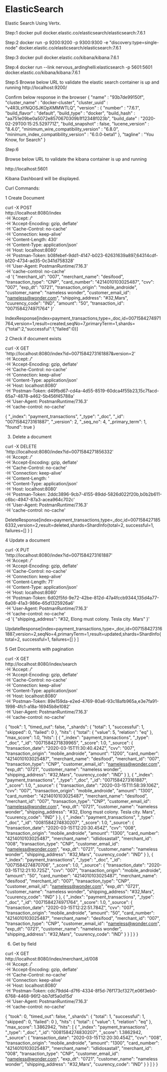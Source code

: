 # ElasticSearch

Elastic Search Using Vertx. 


Step:1
docker pull docker.elastic.co/elasticsearch/elasticsearch:7.6.1

Step:2
docker run -p 9200:9200 -p 9300:9300 -e "discovery.type=single-node" docker.elastic.co/elasticsearch/elasticsearch:7.6.1

Step:3
docker pull docker.elastic.co/kibana/kibana:7.6.1

Step:4
docker run --link nervous_ardinghelli:elasticsearch -p 5601:5601 docker.elastic.co/kibana/kibana:7.6.1

Step:5
Browse below URL to validate the elastic search container is up and running
http://localhost:9200/

Confirm below response in the browser
{
  "name" : "93b7de99150f",
  "cluster_name" : "docker-cluster",
  "cluster_uuid" : "v4R3LsYNQOSJKOpXMMWTLQ",
  "version" : {
    "number" : "7.6.1",
    "build_flavor" : "default",
    "build_type" : "docker",
    "build_hash" : "aa751e09be0a5072e8570670309b1f12348f023b",
    "build_date" : "2020-02-29T00:15:25.529771Z",
    "build_snapshot" : false,
    "lucene_version" : "8.4.0",
    "minimum_wire_compatibility_version" : "6.8.0",
    "minimum_index_compatibility_version" : "6.0.0-beta1"
  },
  "tagline" : "You Know, for Search"
}

Step:6

Browse below URL to validate the kibana container is up and running

http://localhost:5601

Kibana Dashboard will be displayed.



Curl Commands:

1 Create Document

curl -X POST \
  http://localhost:8080/index \
  -H 'Accept: */*' \
  -H 'Accept-Encoding: gzip, deflate' \
  -H 'Cache-Control: no-cache' \
  -H 'Connection: keep-alive' \
  -H 'Content-Length: 430' \
  -H 'Content-Type: application/json' \
  -H 'Host: localhost:8080' \
  -H 'Postman-Token: b08febef-9dd1-4147-b023-62631639a897,64314cdf-b120-4734-ad35-0c341d758328' \
  -H 'User-Agent: PostmanRuntime/7.16.3' \
  -H 'cache-control: no-cache' \
  -d '{
    "merchant_id": "007",
    "merchant_name": "desifood",
    "transaction_type": "CNP",
    "card_number": "4214010103025487",
    "cvv": "007",
    "exp_dt": "0721",
    "transaction_origin": "mobile_androide",
    "customer_name": "nameless wonder",
    "customer_email_id": "nameless@wonder.com",
    "shipping_address": "#32,Mars",
    "cuurency_code": "IND",
    "amount": "50",
    "transaction_id": "0071584274971764"
}'

IndexResponse[index=payment_transactions,type=_doc,id=0071584274971764,version=1,result=created,seqNo=7,primaryTerm=1,shards={"total":2,"successful":1,"failed":0}]


2 Check if document exists

curl -X GET \
  'http://localhost:8080/index?id=0071584273161887&version=2' \
  -H 'Accept: */*' \
  -H 'Accept-Encoding: gzip, deflate' \
  -H 'Cache-Control: no-cache' \
  -H 'Connection: keep-alive' \
  -H 'Content-Type: application/json' \
  -H 'Host: localhost:8080' \
  -H 'Postman-Token: d49fbd67-cd4a-4d55-8519-60dca4f55b23,15c7facd-65a7-4878-a462-5b456f45788a' \
  -H 'User-Agent: PostmanRuntime/7.16.3' \
  -H 'cache-control: no-cache'
  
  {
    "_index": "payment_transactions",
    "_type": "_doc",
    "_id": "0071584273161887",
    "_version": 2,
    "_seq_no": 4,
    "_primary_term": 1,
    "found": true
}


 3. Delete a document
 
curl -X DELETE \
  'http://localhost:8080/index?id=0071584271856332' \
  -H 'Accept: */*' \
  -H 'Accept-Encoding: gzip, deflate' \
  -H 'Cache-Control: no-cache' \
  -H 'Connection: keep-alive' \
  -H 'Content-Length: ' \
  -H 'Content-Type: application/json' \
  -H 'Host: localhost:8080' \
  -H 'Postman-Token: 2ddc3896-9cb7-4155-89dd-5826d022f20b,b0b2b611-c6bc-4947-87a3-acea964c702c' \
  -H 'User-Agent: PostmanRuntime/7.16.3' \
  -H 'cache-control: no-cache'
  
  DeleteResponse[index=payment_transactions,type=_doc,id=0071584271856332,version=2,result=deleted,shards=ShardInfo{total=2, successful=1, failures=[]
    }
]
  
4 Update a document

curl -X PUT \
  'http://localhost:8080/index?id=0071584273161887' \
  -H 'Accept: */*' \
  -H 'Accept-Encoding: gzip, deflate' \
  -H 'Cache-Control: no-cache' \
  -H 'Connection: keep-alive' \
  -H 'Content-Length: 71' \
  -H 'Content-Type: application/json' \
  -H 'Host: localhost:8080' \
  -H 'Postman-Token: 6d02f5fd-9e72-42be-812d-47a4fccb9344,135d4a77-6a08-41a3-986e-65d1325926a6' \
  -H 'User-Agent: PostmanRuntime/7.16.3' \
  -H 'cache-control: no-cache' \
  -d '{
	    "shipping_address": "#32, Elong must colony. Tesla city. Mars"
}'

UpdateResponse[index=payment_transactions,type=_doc,id=0071584273161887,version=2,seqNo=4,primaryTerm=1,result=updated,shards=ShardInfo{total=2, successful=1, failures=[]
    }
]


5 Get Documents with pagination

curl -X GET \
  http://localhost:8080/index/search \
  -H 'Accept: */*' \
  -H 'Accept-Encoding: gzip, deflate' \
  -H 'Cache-Control: no-cache' \
  -H 'Connection: keep-alive' \
  -H 'Content-Type: application/json' \
  -H 'Host: localhost:8080' \
  -H 'Postman-Token: 89e159da-e2ed-4769-80a6-93c18afb965a,e3e7fa91-1998-4fc1-a18a-16945b8e1082' \
  -H 'User-Agent: PostmanRuntime/7.16.3' \
  -H 'cache-control: no-cache'
  
  
  {
    "took": 1,
    "timed_out": false,
    "_shards": {
        "total": 1,
        "successful": 1,
        "skipped": 0,
        "failed": 0
    },
    "hits": {
        "total": {
            "value": 5,
            "relation": "eq"
        },
        "max_score": 1.0,
        "hits": [
            {
                "_index": "payment_transactions",
                "_type": "_doc",
                "_id": "0071584271839965",
                "_score": 1.0,
                "_source": {
                    "transaction_date": "2020-03-15T11:30:40.424Z",
                    "cvv": "007",
                    "transaction_origin": "mobile_androide",
                    "amount": "1200",
                    "card_number": "4214010103025487",
                    "merchant_name": "desifood",
                    "merchant_id": "007",
                    "transaction_type": "CNP",
                    "customer_email_id": "nameless@wonder.com",
                    "exp_dt": "0721",
                    "customer_name": "nameless wonder",
                    "shipping_address": "#32,Mars",
                    "cuurency_code": "IND"
                }
            },
            {
                "_index": "payment_transactions",
                "_type": "_doc",
                "_id": "0071584273161887",
                "_score": 1.0,
                "_source": {
                    "transaction_date": "2020-03-15T11:58:39.106Z",
                    "cvv": "007",
                    "transaction_origin": "mobile_androide",
                    "amount": "1300",
                    "card_number": "4214010103025487",
                    "merchant_name": "desifood",
                    "merchant_id": "007",
                    "transaction_type": "CNP",
                    "customer_email_id": "nameless@wonder.com",
                    "exp_dt": "0721",
                    "customer_name": "nameless wonder",
                    "shipping_address": "#32, Elong must colony. Tesla city. Mars",
                    "cuurency_code": "IND"
                }
            },
            {
                "_index": "payment_transactions",
                "_type": "_doc",
                "_id": "0081584274830207",
                "_score": 1.0,
                "_source": {
                    "transaction_date": "2020-03-15T12:20:30.454Z",
                    "cvv": "008",
                    "transaction_origin": "mobile_androide",
                    "amount": "1300",
                    "card_number": "4214010103025487",
                    "merchant_name": "idlidosastall",
                    "merchant_id": "008",
                    "transaction_type": "CNP",
                    "customer_email_id": "nameless@wonder.com",
                    "exp_dt": "0721",
                    "customer_name": "nameless wonder",
                    "shipping_address": "#32,Mars",
                    "cuurency_code": "IND"
                }
            },
            {
                "_index": "payment_transactions",
                "_type": "_doc",
                "_id": "0071584274870706",
                "_score": 1.0,
                "_source": {
                    "transaction_date": "2020-03-15T12:21:10.725Z",
                    "cvv": "007",
                    "transaction_origin": "mobile_androide",
                    "amount": "50",
                    "card_number": "4214010103025487",
                    "merchant_name": "desifood",
                    "merchant_id": "007",
                    "transaction_type": "CNP",
                    "customer_email_id": "nameless@wonder.com",
                    "exp_dt": "0721",
                    "customer_name": "nameless wonder",
                    "shipping_address": "#32,Mars",
                    "cuurency_code": "IND"
                }
            },
            {
                "_index": "payment_transactions",
                "_type": "_doc",
                "_id": "0071584274971764",
                "_score": 1.0,
                "_source": {
                    "transaction_date": "2020-03-15T12:22:51.784Z",
                    "cvv": "007",
                    "transaction_origin": "mobile_androide",
                    "amount": "50",
                    "card_number": "4214010103025487",
                    "merchant_name": "desifood",
                    "merchant_id": "007",
                    "transaction_type": "CNP",
                    "customer_email_id": "nameless@wonder.com",
                    "exp_dt": "0721",
                    "customer_name": "nameless wonder",
                    "shipping_address": "#32,Mars",
                    "cuurency_code": "IND"
                }
            }
        ]
    }
}


 6. Get by field
 
 curl -X GET \
  http://localhost:8080/index/merchant_id/008 \
  -H 'Accept: */*' \
  -H 'Accept-Encoding: gzip, deflate' \
  -H 'Cache-Control: no-cache' \
  -H 'Connection: keep-alive' \
  -H 'Host: localhost:8080' \
  -H 'Postman-Token: cdc79dd4-d7f6-4334-8f5d-76f173cf327f,e06f3eb0-6768-4468-96f2-bb7df5a0d15d' \
  -H 'User-Agent: PostmanRuntime/7.16.3' \
  -H 'cache-control: no-cache'
  
  {
    "took": 0,
    "timed_out": false,
    "_shards": {
        "total": 1,
        "successful": 1,
        "skipped": 0,
        "failed": 0
    },
    "hits": {
        "total": {
            "value": 1,
            "relation": "eq"
        },
        "max_score": 1.3862942,
        "hits": [
            {
                "_index": "payment_transactions",
                "_type": "_doc",
                "_id": "0081584274830207",
                "_score": 1.3862942,
                "_source": {
                    "transaction_date": "2020-03-15T12:20:30.454Z",
                    "cvv": "008",
                    "transaction_origin": "mobile_androide",
                    "amount": "1300",
                    "card_number": "4214010103025487",
                    "merchant_name": "idlidosastall",
                    "merchant_id": "008",
                    "transaction_type": "CNP",
                    "customer_email_id": "nameless@wonder.com",
                    "exp_dt": "0721",
                    "customer_name": "nameless wonder",
                    "shipping_address": "#32,Mars",
                    "cuurency_code": "IND"
                }
            }
        ]
    }
}

